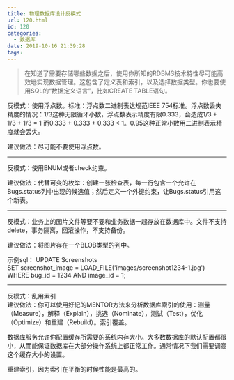 ```yaml
---
title: 物理数据库设计反模式
url: 120.html
id: 120
categories:
  - 数据库
date: 2019-10-16 21:39:28
tags:
---
```


> 在知道了需要存储哪些数据之后，使用你所知的RDBMS技术特性尽可能高效地实现数据管理。这包含了定义表和索引，以及选择数据类型。你也要使用SQL的“数据定义语言”，比如CREATE TABLE语句。

反模式：使用浮点数。标准：浮点数二进制表达规范IEEE 754标准。浮点数丢失精度的情况：1/3这种无限循环小数，浮点数表示精度有限0.333，会造成1/3 + 1/3 + 1/3 = 1 而0.333 + 0.333 + 0.333 < 1。0.95这种正常小数用二进制表示精度就会丢失。

建议做法：尽可能不要使用浮点数。

* * *

反模式：使用ENUM或者check约束。

建议做法：代替可变的枚举：创建一张检查表，每一行包含一个允许在Bugs.status列中出现的候选值；然后定义一个外键约束，让Bugs.status引用这个新表。

* * *

反模式：业务上的图片文件等要不要和业务数据一起存放在数据库中。文件不支持delete，事务隔离，回滚操作，不支持备份。

建议做法：将图片存在一个BLOB类型的列中。

示例sql： UPDATE Screenshots  
SET screenshot\_image = LOAD\_FILE('images/screenshot1234-1.jpg')  
WHERE bug\_id = 1234 AND image\_id = 1;

* * *

反模式：乱用索引  
建议做法：你可以使用好记的MENTOR方法来分析数据库索引的使用：测量（Measure），解释（Explain），挑选（Nominate），测试（Test），优化（Optimize）和重建（Rebuild）。索引覆盖。

数据库服务允许你配置缓存所需要的系统内存大小。大多数数据库的默认配置都很小，从而能保证数据库在大部分操作系统上都正常工作。通常情况下我们需要调高这个缓存大小的设置。

重建索引，因为索引在平衡的时候性能是最高的。